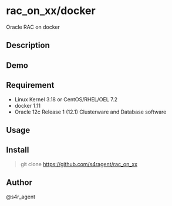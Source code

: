 rac_on_xx/docker
====

 Oracle RAC on docker

## Description

## Demo

## Requirement
- Linux Kernel 3.18 or CentOS/RHEL/OEL 7.2 
- docker 1.11
- Oracle 12c Release 1 (12.1) Clusterware and Database software 

## Usage

## Install
>git clone https://github.com/s4ragent/rac_on_xx

## Author
@s4r_agent
